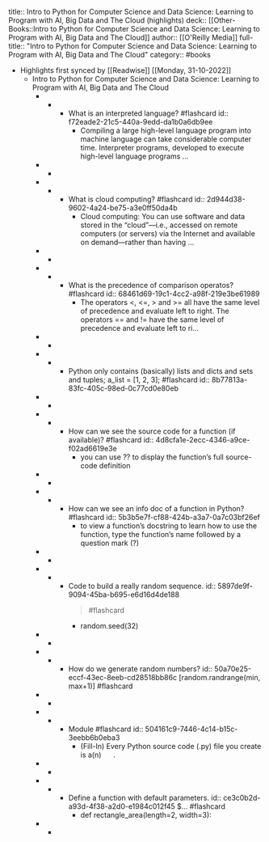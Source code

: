 title:: Intro to Python for Computer Science and Data Science: Learning to Program with AI, Big Data and The Cloud (highlights)
deck:: [[Other-Books::Intro to Python for Computer Science and Data Science: Learning to Program with AI, Big Data and The Cloud]]
author:: [[O'Reilly Media]]
full-title:: "Intro to Python for Computer Science and Data Science: Learning to Program with AI, Big Data and The Cloud"
category:: #books

- Highlights first synced by [[Readwise]] [[Monday, 31-10-2022]]
	- Intro to Python for Computer Science and Data Science: Learning to Program with AI, Big Data and The Cloud
		- -
			- What is an interpreted language? #flashcard
			  id:: f72eade2-21c5-440a-9edd-da1b0a6db9ee
				- Compiling a large high-level language program into machine language can take considerable computer time. Interpreter programs, developed to execute high-level language programs ...
		- -
		- -
			- What is cloud computing? #flashcard
			  id:: 2d944d38-9602-4a24-be75-a3e0ff50da4b
				- Cloud computing: You can use software and data stored in the “cloud”—i.e., accessed on remote computers (or servers) via the Internet and available on demand—rather than having ...
		- -
		- -
			- What is the precedence of comparison operatos? #flashcard
			  id:: 68461d69-19c1-4cc2-a98f-219e3be61989
				- The operators <, <=, > and >= all have the same level of precedence and evaluate left to right. The operators == and != have the same level of precedence and evaluate left to ri...
		- -
		- -
			- Python only contains (basically) lists and dicts and sets and tuples; a_list = [1, 2, 3]; #flashcard
			  id:: 8b77813a-83fc-405c-98ed-0c77cd0e80eb
		- -
		- -
			- How can we see the source code for a function (if available)? #flashcard
			  id:: 4d8cfa1e-2ecc-4346-a9ce-f02ad6619e3e
				- you can use ?? to display the function’s full source-code definition
		- -
		- -
			- How can we see an info doc of a function in Python? #flashcard
			  id:: 5b3b5e7f-cf88-424b-a3a7-0a7c03bf26ef
				- to view a function’s docstring to learn how to use the function, type the function’s name followed by a question mark (?)
		- -
		- -
			- Code to build a really random sequence. 
			  id:: 5897de9f-9094-45ba-b695-e6d16d4de188
			  > #flashcard
				- random.seed(32)
		- -
		- -
			- How do we generate random numbers? 
			  id:: 50a70e25-eccf-43ec-8eeb-cd28518bb86c
			  [random.randrange(min, max+1)] #flashcard
		- -
		- -
			- Module #flashcard
			  id:: 504161c9-7446-4c14-b15c-3eebb6b0eba3
				- (Fill-In) Every Python source code (.py) file you create is a(n)      .
		- -
		- -
			- Define a function with default parameters. 
			  id:: ce3c0b2d-a93d-4f38-a2d0-e1984c012f45
			  $... #flashcard
				- def rectangle_area(length=2, width=3):
		- -